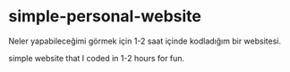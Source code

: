 # simple-personal-website

Neler yapabileceğimi görmek için 1-2 saat içinde kodladığım bir websitesi.

simple website that I coded in 1-2 hours for fun.
